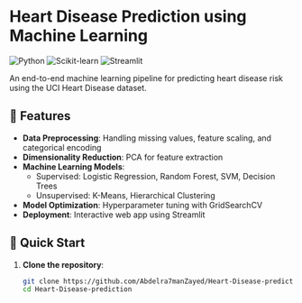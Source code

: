 # Heart Disease Prediction using Machine Learning

![Python](https://img.shields.io/badge/Python-3.8%2B-blue)
![Scikit-learn](https://img.shields.io/badge/Scikit--learn-1.0.2-orange)
![Streamlit](https://img.shields.io/badge/Streamlit-1.11.0-red)

An end-to-end machine learning pipeline for predicting heart disease risk using the UCI Heart Disease dataset.

## 📌 Features

- **Data Preprocessing**: Handling missing values, feature scaling, and categorical encoding
- **Dimensionality Reduction**: PCA for feature extraction
- **Machine Learning Models**:
  - Supervised: Logistic Regression, Random Forest, SVM, Decision Trees
  - Unsupervised: K-Means, Hierarchical Clustering
- **Model Optimization**: Hyperparameter tuning with GridSearchCV
- **Deployment**: Interactive web app using Streamlit

## 🚀 Quick Start

1. **Clone the repository**:
   ```bash
   git clone https://github.com/Abdelra7manZayed/Heart-Disease-prediction.git
   cd Heart-Disease-prediction
